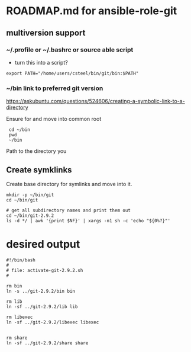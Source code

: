 # ROADMAP.md for ansible-role-git

## multiversion support

### ~/.profile or ~/.bashrc or source able script

* turn this into a script?

```shell
export PATH="/home/users/csteel/bin/git/bin:$PATH"
```

### ~/bin link to preferred git version

https://askubuntu.com/questions/524606/creating-a-symbolic-link-to-a-directory

Ensure for and move into common root

```shell
 cd ~/bin
 pwd
 ~/bin
```

Path to the directory you 

## Create symklinks

Create base directory for symlinks and move into it.

```shell
mkdir -p ~/bin/git
cd ~/bin/git
```

```shell
# get all subdirectory names and print them out
cd ~/bin/git-2.9.2
ls -d */ | awk '{print $NF}' | xargs -n1 sh -c 'echo "${0%?}"'
```

# desired output

```shell
#!/bin/bash
#
# file: activate-git-2.9.2.sh
#

rm bin
ln -s ../git-2.9.2/bin bin

rm lib
ln -sf ../git-2.9.2/lib lib

rm libexec
ln -sf ../git-2.9.2/libexec libexec


rm share
ln -sf ../git-2.9.2/share share
```

